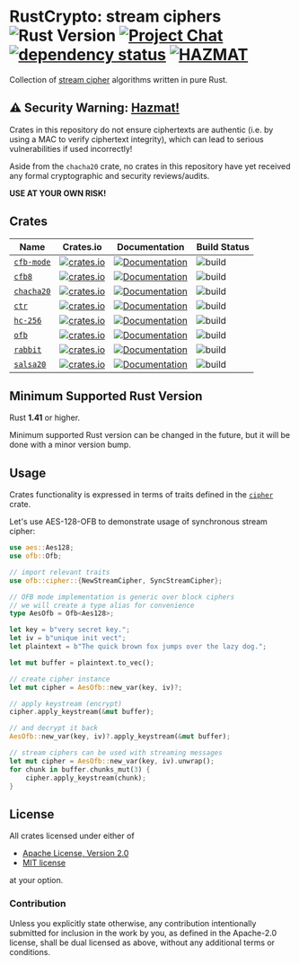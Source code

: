 # RustCrypto: stream ciphers ![Rust Version][rustc-image] [![Project Chat][chat-image]][chat-link] [![dependency status][deps-image]][deps-link] [![HAZMAT][hazmat-image]][hazmat-link]

Collection of [stream cipher][1] algorithms written in pure Rust.

## ⚠️ Security Warning: [Hazmat!][hazmat-link]

Crates in this repository do not ensure ciphertexts are authentic (i.e. by
using a MAC to verify ciphertext integrity), which can lead to serious
vulnerabilities if used incorrectly!

Aside from the `chacha20` crate, no crates in this repository have yet
received any formal cryptographic and security reviews/audits.

**USE AT YOUR OWN RISK!**

## Crates
| Name         | Crates.io | Documentation | Build Status |
|--------------|-----------|---------------|--------------|
| [`cfb-mode`] | [![crates.io](https://img.shields.io/crates/v/cfb-mode.svg)](https://crates.io/crates/cfb-mode) | [![Documentation](https://docs.rs/cfb-mode/badge.svg)](https://docs.rs/cfb-mode) | ![build](https://github.com/RustCrypto/stream-ciphers/workflows/cfb-mode/badge.svg?branch=master&event=push)
| [`cfb8`]     | [![crates.io](https://img.shields.io/crates/v/cfb8.svg)](https://crates.io/crates/cfb8) | [![Documentation](https://docs.rs/cfb8/badge.svg)](https://docs.rs/cfb8) | ![build](https://github.com/RustCrypto/stream-ciphers/workflows/cfb-mode/badge.svg?branch=master&event=push)
| [`chacha20`] | [![crates.io](https://img.shields.io/crates/v/chacha20.svg)](https://crates.io/crates/chacha20) | [![Documentation](https://docs.rs/chacha20/badge.svg)](https://docs.rs/chacha20) | ![build](https://github.com/RustCrypto/stream-ciphers/workflows/chacha20/badge.svg?branch=master&event=push)
| [`ctr`]      | [![crates.io](https://img.shields.io/crates/v/ctr.svg)](https://crates.io/crates/ctr) | [![Documentation](https://docs.rs/ctr/badge.svg)](https://docs.rs/ctr) | ![build](https://github.com/RustCrypto/stream-ciphers/workflows/ctr/badge.svg?branch=master&event=push)
| [`hc-256`]   | [![crates.io](https://img.shields.io/crates/v/hc-256.svg)](https://crates.io/crates/hc-256) | [![Documentation](https://docs.rs/hc-256/badge.svg)](https://docs.rs/hc-256) | ![build](https://github.com/RustCrypto/stream-ciphers/workflows/hc-256/badge.svg?branch=master&event=push)
| [`ofb`]      | [![crates.io](https://img.shields.io/crates/v/ofb.svg)](https://crates.io/crates/ofb) | [![Documentation](https://docs.rs/ofb/badge.svg)](https://docs.rs/ofb) | ![build](https://github.com/RustCrypto/stream-ciphers/workflows/ofb/badge.svg?branch=master&event=push)
| [`rabbit`]  | [![crates.io](https://img.shields.io/crates/v/rabbit.svg)](https://crates.io/crates/rabbit) | [![Documentation](https://docs.rs/rabbit/badge.svg)](https://docs.rs/rabbit) | ![build](https://github.com/RustCrypto/stream-ciphers/workflows/rabbit/badge.svg?branch=master)
| [`salsa20`]  | [![crates.io](https://img.shields.io/crates/v/salsa20.svg)](https://crates.io/crates/salsa20) | [![Documentation](https://docs.rs/salsa20/badge.svg)](https://docs.rs/salsa20) | ![build](https://github.com/RustCrypto/stream-ciphers/workflows/salsa20/badge.svg?branch=master)

## Minimum Supported Rust Version

Rust **1.41** or higher.

Minimum supported Rust version can be changed in the future, but it will be
done with a minor version bump.

## Usage

Crates functionality is expressed in terms of traits defined in the [`cipher`][2] crate.

Let's use AES-128-OFB to demonstrate usage of synchronous stream cipher:

```rust
use aes::Aes128;
use ofb::Ofb;

// import relevant traits
use ofb::cipher::{NewStreamCipher, SyncStreamCipher};

// OFB mode implementation is generic over block ciphers
// we will create a type alias for convenience
type AesOfb = Ofb<Aes128>;

let key = b"very secret key.";
let iv = b"unique init vect";
let plaintext = b"The quick brown fox jumps over the lazy dog.";

let mut buffer = plaintext.to_vec();

// create cipher instance
let mut cipher = AesOfb::new_var(key, iv)?;

// apply keystream (encrypt)
cipher.apply_keystream(&mut buffer);

// and decrypt it back
AesOfb::new_var(key, iv)?.apply_keystream(&mut buffer);

// stream ciphers can be used with streaming messages
let mut cipher = AesOfb::new_var(key, iv).unwrap();
for chunk in buffer.chunks_mut(3) {
    cipher.apply_keystream(chunk);
}
```

## License

All crates licensed under either of

 * [Apache License, Version 2.0](http://www.apache.org/licenses/LICENSE-2.0)
 * [MIT license](http://opensource.org/licenses/MIT)

at your option.

### Contribution

Unless you explicitly state otherwise, any contribution intentionally submitted
for inclusion in the work by you, as defined in the Apache-2.0 license, shall be
dual licensed as above, without any additional terms or conditions.

[//]: # (badges)

[rustc-image]: https://img.shields.io/badge/rustc-1.41+-blue.svg
[chat-image]: https://img.shields.io/badge/zulip-join_chat-blue.svg
[chat-link]: https://rustcrypto.zulipchat.com/#narrow/stream/260049-stream-ciphers
[deps-image]: https://deps.rs/repo/github/RustCrypto/stream-ciphers/status.svg
[deps-link]: https://deps.rs/repo/github/RustCrypto/stream-ciphers
[hazmat-image]: https://img.shields.io/badge/crypto-hazmat%E2%9A%A0-red.svg
[hazmat-link]: https://github.com/RustCrypto/meta/blob/master/HAZMAT.md

[//]: # (footnotes)

[1]: https://en.wikipedia.org/wiki/Stream_cipher
[2]: https://docs.rs/cipher

[//]: # (crates)

[`cfb-mode`]: https://github.com/RustCrypto/stream-ciphers/tree/master/cfb-mode
[`cfb8`]: https://github.com/RustCrypto/stream-ciphers/tree/master/cfb8
[`chacha20`]: https://github.com/RustCrypto/stream-ciphers/tree/master/chacha20
[`ctr`]: https://github.com/RustCrypto/stream-ciphers/tree/master/ctr
[`hc-256`]: https://github.com/RustCrypto/stream-ciphers/tree/master/hc-256
[`ofb`]: https://github.com/RustCrypto/stream-ciphers/tree/master/ofb
[`rabbit`]: https://github.com/RustCrypto/stream-ciphers/tree/master/rabbit
[`salsa20`]: https://github.com/RustCrypto/stream-ciphers/tree/master/salsa20

